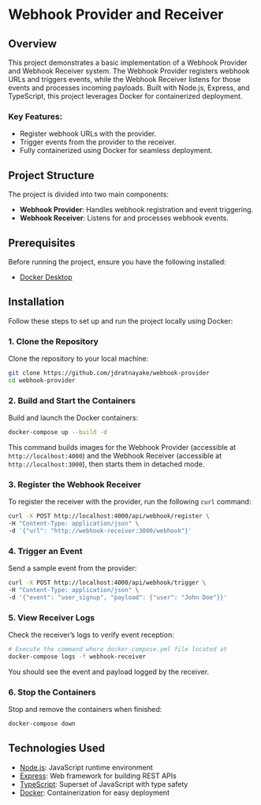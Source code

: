 # Webhook Provider and Receiver

## Overview

This project demonstrates a basic implementation of a Webhook Provider and Webhook Receiver system. The Webhook Provider registers webhook URLs and triggers events, while the Webhook Receiver listens for those events and processes incoming payloads. Built with Node.js, Express, and TypeScript, this project leverages Docker for containerized deployment.

### Key Features:

- Register webhook URLs with the provider.
- Trigger events from the provider to the receiver.
- Fully containerized using Docker for seamless deployment.

## Project Structure

The project is divided into two main components:

- **Webhook Provider**: Handles webhook registration and event triggering.
- **Webhook Receiver**: Listens for and processes webhook events.

## Prerequisites

Before running the project, ensure you have the following installed:

- [Docker Desktop](https://www.docker.com/products/docker-desktop/)

## Installation

Follow these steps to set up and run the project locally using Docker:

### 1. Clone the Repository

Clone the repository to your local machine:

```bash
git clone https://github.com/jdratnayake/webhook-provider
cd webhook-provider
```

### 2. Build and Start the Containers

Build and launch the Docker containers:

```bash
docker-compose up --build -d
```

This command builds images for the Webhook Provider (accessible at `http://localhost:4000`) and the Webhook Receiver (accessible at `http://localhost:3000`), then starts them in detached mode.

### 3. Register the Webhook Receiver

To register the receiver with the provider, run the following `curl` command:

```bash
curl -X POST http://localhost:4000/api/webhook/register \
-H "Content-Type: application/json" \
-d '{"url": "http://webhook-receiver:3000/webhook"}'
```

### 4. Trigger an Event

Send a sample event from the provider:

```bash
curl -X POST http://localhost:4000/api/webhook/trigger \
-H "Content-Type: application/json" \
-d '{"event": "user_signup", "payload": {"user": "John Doe"}}'
```

### 5. View Receiver Logs

Check the receiver’s logs to verify event reception:

```bash
# Execute the command where docker-compose.yml file located at
docker-compose logs -f webhook-receiver
```

You should see the event and payload logged by the receiver.

### 6. Stop the Containers

Stop and remove the containers when finished:

```bash
docker-compose down
```

## Technologies Used

- [Node.js](https://nodejs.org/en): JavaScript runtime environment
- [Express](https://expressjs.com/): Web framework for building REST APIs
- [TypeScript](https://www.typescriptlang.org/): Superset of JavaScript with type safety
- [Docker](https://www.docker.com/): Containerization for easy deployment
